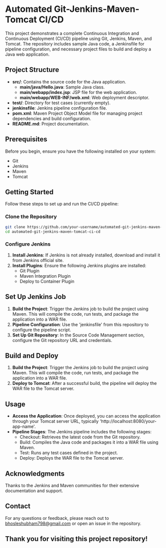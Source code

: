 # Automated Git-Jenkins-Maven-Tomcat CI/CD

This project demonstrates a complete Continuous Integration and Continuous Deployment (CI/CD) pipeline using Git, Jenkins, Maven, and Tomcat. The repository includes sample Java code, a Jenkinsfile for pipeline configuration, and necessary project files to build and deploy a Java web application.

## Project Structure

- **src/**: Contains the source code for the Java application.
  - **main/java/Hello.java**: Sample Java class.
  - **main/webapp/index.jsp**: JSP file for the web application.
  - **main/webapp/WEB-INF/web.xml**: Web deployment descriptor.
- **test/**: Directory for test cases (currently empty).
- **jenkinsfile**: Jenkins pipeline configuration file.
- **pom.xml**: Maven Project Object Model file for managing project dependencies and build configuration.
- **README.md**: Project documentation.

## Prerequisites

Before you begin, ensure you have the following installed on your system:

- Git
- Jenkins
- Maven
- Tomcat

## Getting Started

Follow these steps to set up and run the CI/CD pipeline:

### Clone the Repository

```bash
git clone https://github.com/your-username/automated-git-jenkins-maven-tomcat-ci-cd.git
cd automated-git-jenkins-maven-tomcat-ci-cd
```

### Configure Jenkins

1. **Install Jenkins**: If Jenkins is not already installed, download and install it from Jenkins official site.
2. **Install Plugins**: Ensure the following Jenkins plugins are installed:
   - Git Plugin
   - Maven Integration Plugin
   - Deploy to Container Plugin

## Set Up Jenkins Job
1. **Build the Project**: Trigger the Jenkins job to build the project using Maven. This will compile the code, run tests, and package the application into a WAR file.
2. **Pipeline Configuration**: Use the 'jenkinsfile' from this repository to configure the pipeline script.
3. **Set Up Git Repository**: In the Source Code Management section, configure the Git repository URL and credentials.

## Build and Deploy
1. **Build the Project**: Trigger the Jenkins job to build the project using Maven. This will compile the code, run tests, and package the application into a WAR file.
2. **Deploy to Tomcat**: After a successful build, the pipeline will deploy the WAR file to the Tomcat server.

## Usage
- **Access the Application**: Once deployed, you can access the application through your Tomcat server URL, typically 'http://localhost:8080/your-app-name'.
- **Pipeline Stages**: The Jenkins pipeline includes the following stages:
  - Checkout: Retrieves the latest code from the Git repository.
  - Build: Compiles the Java code and packages it into a WAR file using Maven.
  - Test: Runs any test cases defined in the project.
  - Deploy: Deploys the WAR file to the Tomcat server.
 
## Acknowledgments
Thanks to the Jenkins and Maven communities for their extensive documentation and support.

## Contact
For any questions or feedback, please reach out to bhosleshubham798@gmail.com or open an issue in the repository.

## Thank you for visiting this project repository!

